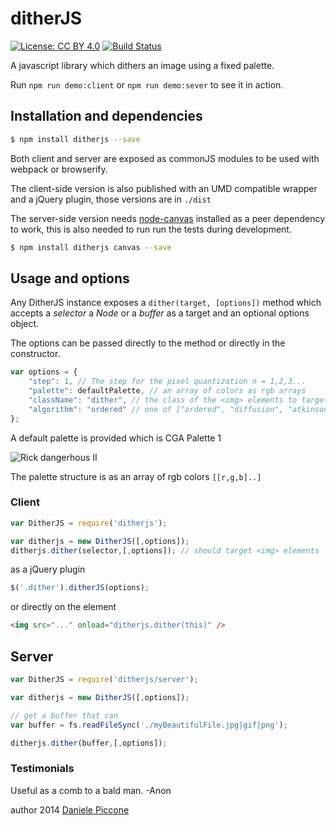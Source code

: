 # ditherJS

[![License: CC BY 4.0](https://img.shields.io/badge/License-CC%20BY%204.0-lightgrey.svg)](http://creativecommons.org/licenses/by/4.0/)
[![Build Status](https://travis-ci.org/dpiccone/ditherjs.svg?branch=master)](https://travis-ci.org/dpiccone/ditherjs)

A javascript library which dithers an image using a fixed palette.

Run `npm run demo:client` or `npm run demo:sever` to see it in action.

## Installation and dependencies

```sh
$ npm install ditherjs --save
```

Both client and server are exposed as commonJS modules to be used with webpack or browserify.

The client-side version is also published with an UMD compatible wrapper and a jQuery plugin, those versions are in `./dist`

The server-side version needs [node-canvas](https://github.com/Automattic/node-canvas) installed as a peer dependency to work, this is also needed to run run the tests during development.

```sh
$ npm install ditherjs canvas --save
```

## Usage and options

Any DitherJS instance exposes a `dither(target, [options])` method which accepts a *selector* a *Node<img>* or a *buffer* as a target and an optional options object.

The options can be passed directly to the method or directly in the constructor.

```javascript
var options = {
    "step": 1, // The step for the pixel quantization n = 1,2,3...
    "palette": defaultPalette, // an array of colors as rgb arrays
    "className": "dither", // the class of the <img> elements to target, used to flip the visibility
    "algorithm": "ordered" // one of ["ordered", "diffusion", "atkinson"]
};
```

A default palette is provided which is CGA Palette 1

![Rick dangerhous II](http://www.rickdangerous.co.uk/cga20a.png)

The palette structure is as an array of rgb colors `[[r,g,b]..]`

### Client


```javascript
var DitherJS = require('ditherjs');

var ditherjs = new DitherJS([,options]);
ditherjs.dither(selector,[,options]); // should target <img> elements
```

as a jQuery plugin
```javascript
$('.dither').ditherJS(options);
```

or directly on the element
```html
<img src="..." onload="ditherjs.dither(this)" />
```

## Server

```javascript
var DitherJS = require('ditherjs/server');

var ditherjs = new DitherJS([,options]);

// get a buffer that can
var buffer = fs.readFileSync('./myBeautifulFile.jpg|gif|png');

ditherjs.dither(buffer,[,options]);
```

### Testimonials

Useful as a comb to a bald man. -Anon

author 2014 [Daniele Piccone](http://www.danielepiccone.com)
